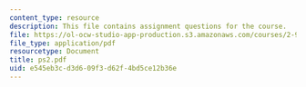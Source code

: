```yaml
---
content_type: resource
description: This file contains assignment questions for the course.
file: https://ol-ocw-studio-app-production.s3.amazonaws.com/courses/2-993j-introduction-to-numerical-analysis-for-engineering-13-002j-spring-2005/e545eb3cd3d609f3d62f4bd5ce12b36e_ps2.pdf
file_type: application/pdf
resourcetype: Document
title: ps2.pdf
uid: e545eb3c-d3d6-09f3-d62f-4bd5ce12b36e
---
```

